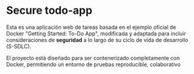 # Secure todo-app
Esta es una aplicación web de tareas basada en el ejemplo oficial de Docker "Getting Started: To-Do App", modificada y adaptada para incluir consideraciones de **seguridad** a lo largo de su ciclo de vida de desarrollo (S-SDLC).

El proyecto está diseñado para ser contenerizado completamente con Docker, permitiendo un entorno de pruebas reproducible, colaborativo
